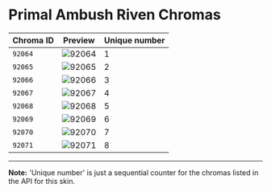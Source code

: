 # Primal Ambush Riven Chromas

| Chroma ID | Preview | Unique number |
|---|---|---|
| `92064` | ![92064](https://raw.communitydragon.org/latest/plugins/rcp-be-lol-game-data/global/default/v1/champion-chroma-images/92/92064.png) | 1 |
| `92065` | ![92065](https://raw.communitydragon.org/latest/plugins/rcp-be-lol-game-data/global/default/v1/champion-chroma-images/92/92065.png) | 2 |
| `92066` | ![92066](https://raw.communitydragon.org/latest/plugins/rcp-be-lol-game-data/global/default/v1/champion-chroma-images/92/92066.png) | 3 |
| `92067` | ![92067](https://raw.communitydragon.org/latest/plugins/rcp-be-lol-game-data/global/default/v1/champion-chroma-images/92/92067.png) | 4 |
| `92068` | ![92068](https://raw.communitydragon.org/latest/plugins/rcp-be-lol-game-data/global/default/v1/champion-chroma-images/92/92068.png) | 5 |
| `92069` | ![92069](https://raw.communitydragon.org/latest/plugins/rcp-be-lol-game-data/global/default/v1/champion-chroma-images/92/92069.png) | 6 |
| `92070` | ![92070](https://raw.communitydragon.org/latest/plugins/rcp-be-lol-game-data/global/default/v1/champion-chroma-images/92/92070.png) | 7 |
| `92071` | ![92071](https://raw.communitydragon.org/latest/plugins/rcp-be-lol-game-data/global/default/v1/champion-chroma-images/92/92071.png) | 8 |

---

**Note:** 'Unique number' is just a sequential counter for the chromas listed in the API for this skin.